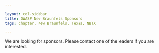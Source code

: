 ```yaml
---

layout: col-sidebar
title: OWASP New Braunfels Sponsors
tags: chapter, New Braunfels, Texas, NBTX

---
```


We are looking for sponsors. Please contact one of the leaders if you are interested.